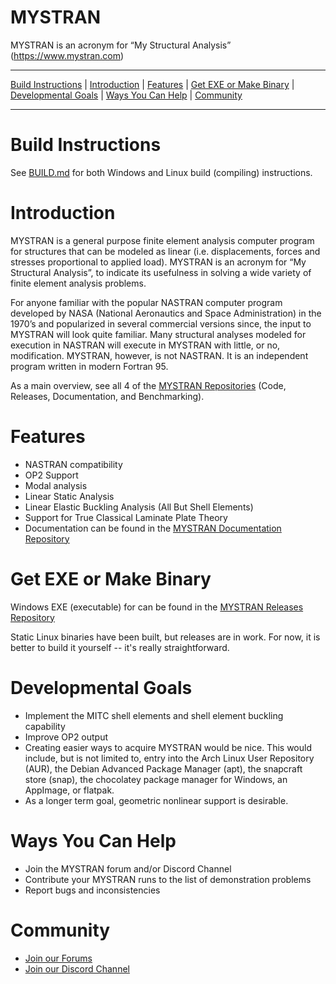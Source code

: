 MYSTRAN
=======

MYSTRAN is an acronym for “My Structural Analysis” (https://www.mystran.com)


---

[Build Instructions](#Build-Instructions) |
[Introduction](#Introduction) |
[Features](#Features) |
[Get EXE or Make Binary](#Get-EXE-or-Make-Binary) |
[Developmental Goals](#Developmental-Goals) |
[Ways You Can Help](#ways-you-can-help) |
[Community](#community)

---

# Build Instructions

See [BUILD.md](BUILD.md) for both Windows and Linux build (compiling) instructions.

# Introduction

MYSTRAN is a general purpose finite element analysis computer program for
structures that can be modeled as linear (i.e. displacements, forces and
stresses proportional to applied load). MYSTRAN is an acronym for
“My Structural Analysis”, to indicate its usefulness in solving a wide variety
of finite element analysis problems.

For anyone familiar with the popular NASTRAN computer program developed by NASA
(National Aeronautics and Space Administration) in the 1970’s and popularized
in several commercial versions since, the input to MYSTRAN will look quite
familiar. Many structural analyses modeled for execution in NASTRAN will
execute in MYSTRAN with little, or no, modification. MYSTRAN, however, is not
NASTRAN. It is an independent program written in modern Fortran 95.

As a main overview, see all 4 of the [MYSTRAN Repositories](https://github.com/MYSTRANsolver) (Code, Releases, Documentation, and Benchmarking).

# Features

- NASTRAN compatibility
- OP2 Support
- Modal analysis
- Linear Static Analysis
- Linear Elastic Buckling Analysis (All But Shell Elements)
- Support for True Classical Laminate Plate Theory
- Documentation can be found in the 
[MYSTRAN Documentation Repository](https://github.com/MYSTRANsolver/MYSTRAN_Documentation)

# Get EXE or Make Binary

Windows EXE (executable) for can be found in the 
[MYSTRAN Releases Repository](https://github.com/MYSTRANsolver/MYSTRAN_Releases)

Static Linux binaries have been built, but releases are in work.
For now, it is better to build it yourself -- it's really
straightforward.

# Developmental Goals

- Implement the MITC shell elements and shell element buckling capability
- Improve OP2 output
- Creating easier ways to acquire MYSTRAN would be nice. This would include, but
  is not limited to, entry into the Arch Linux User Repository (AUR), the
  Debian Advanced Package Manager (apt), the snapcraft store (snap), the
  chocolatey package manager for Windows, an AppImage, or flatpak.
- As a longer term goal, geometric nonlinear support is desirable.

# Ways You Can Help

- Join the MYSTRAN forum and/or Discord Channel
- Contribute your MYSTRAN runs to the list of demonstration problems
- Report bugs and inconsistencies

# Community

- [Join our Forums](https://mystran.com/forums)
- [Join our Discord Channel](https://discord.gg/9k76SkHpHM)
